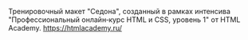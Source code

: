 Тренировочный макет "Седона", созданный в рамках интенсива "Профессиональный онлайн‑курс HTML и CSS, уровень 1" от HTML Academy. https://htmlacademy.ru/
